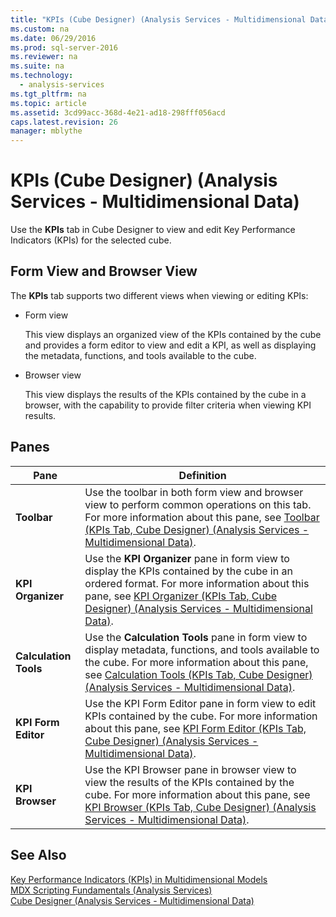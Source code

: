 ```yaml
---
title: "KPIs (Cube Designer) (Analysis Services - Multidimensional Data)"
ms.custom: na
ms.date: 06/29/2016
ms.prod: sql-server-2016
ms.reviewer: na
ms.suite: na
ms.technology: 
  - analysis-services
ms.tgt_pltfrm: na
ms.topic: article
ms.assetid: 3cd99acc-368d-4e21-ad18-298fff056acd
caps.latest.revision: 26
manager: mblythe
---
```

# KPIs (Cube Designer) (Analysis Services - Multidimensional Data)
Use the **KPIs** tab in Cube Designer to view and edit Key Performance Indicators (KPIs) for the selected cube.  
  
## Form View and Browser View  
 The **KPIs** tab supports two different views when viewing or editing KPIs:  
  
-   Form view  
  
     This view displays an organized view of the KPIs contained by the cube and provides a form editor to view and edit a KPI, as well as displaying the metadata, functions, and tools available to the cube.  
  
-   Browser view  
  
     This view displays the results of the KPIs contained by the cube in a browser, with the capability to provide filter criteria when viewing KPI results.  
  
## Panes  
  
|Pane|Definition|  
|----------|----------------|  
|**Toolbar**|Use the toolbar in both form view and browser view to perform common operations on this tab. For more information about this pane, see [Toolbar (KPIs Tab, Cube Designer) (Analysis Services - Multidimensional Data)](../../Topics/TopicNameNotContainA/Toolbar--KPIs-Tab--Cube-Designer---Analysis-Services---Multidimensional-Data-.md).|  
|**KPI Organizer**|Use the **KPI Organizer** pane in form view to display the KPIs contained by the cube in an ordered format. For more information about this pane, see [KPI Organizer (KPIs Tab, Cube Designer) (Analysis Services - Multidimensional Data)](../../Topics/TopicNameNotContainA/KPI-Organizer--KPIs-Tab--Cube-Designer---Analysis-Services---Multidimensional-Data-.md).|  
|**Calculation Tools**|Use the **Calculation Tools** pane in form view to display metadata, functions, and tools available to the cube. For more information about this pane, see [Calculation Tools (KPIs Tab, Cube Designer) (Analysis Services - Multidimensional Data)](../../Topics/TopicNameNotContainA/Calculation-Tools--KPIs-Tab--Cube-Designer---Analysis-Services---Multidimensional-Data-.md).|  
|**KPI Form Editor**|Use the KPI Form Editor pane in form view to edit KPIs contained by the cube. For more information about this pane, see [KPI Form Editor (KPIs Tab, Cube Designer) (Analysis Services - Multidimensional Data)](../../Topics/TopicNameNotContainA/KPI-Form-Editor--KPIs-Tab--Cube-Designer---Analysis-Services---Multidimensional-Data-.md).|  
|**KPI Browser**|Use the KPI Browser pane in browser view to view the results of the KPIs contained by the cube. For more information about this pane, see [KPI Browser (KPIs Tab, Cube Designer) (Analysis Services - Multidimensional Data)](../../Topics/TopicNameNotContainA/KPI-Browser--KPIs-Tab--Cube-Designer---Analysis-Services---Multidimensional-Data-.md).|  
  
## See Also  
 [Key Performance Indicators (KPIs) in Multidimensional Models](../../Topics/TopicNameNotContainA/tianqi.md)   
 [MDX Scripting Fundamentals (Analysis Services)](../../Topics/TopicNameNotContainA/MDX-Scripting-Fundamentals--Analysis-Services-.md)   
 [Cube Designer (Analysis Services - Multidimensional Data)](../../Topics/TopicNameNotContainA/Cube-Designer--Analysis-Services---Multidimensional-Data-.md)